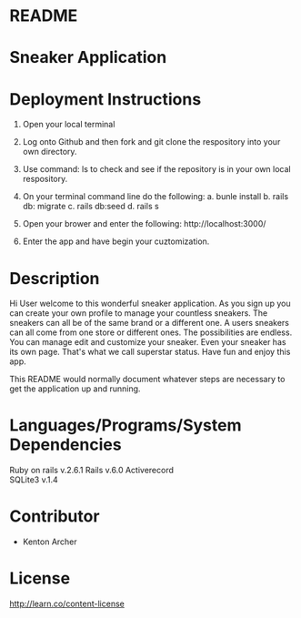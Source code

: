 # README

# Sneaker Application 

# Deployment Instructions  
 
 1. Open your local terminal 
 2. Log onto Github and then fork and git clone the respository into your own directory. 
 3. Use command: ls to check and see if the repository is in your own local respository. 
 4. On your terminal command line do the following: 
    a. bunle install 
    b. rails db: migrate
    c. rails db:seed 
    d. rails s 
 
 5. Open your brower and enter the following: http://localhost:3000/
 6. Enter the app and have begin your cuztomization. 
 
 # Description
 
 Hi User welcome to this wonderful sneaker application. As you sign up you can create your own profile to manage your countless sneakers. The sneakers can all be of the same brand or a different one. A users sneakers can all come from one store or different ones. The possibilities are endless. You can manage edit and customize your sneaker. Even your sneaker has its own page. That's what we call superstar status. Have fun and enjoy this app.  

This README would normally document whatever steps are necessary to get the
application up and running.

 # Languages/Programs/System Dependencies  
 Ruby on rails  v.2.6.1
 Rails  v.6.0
 Activerecord  
 SQLite3  v.1.4
 
 # Contributor 
 - Kenton Archer 

 # License 
  http://learn.co/content-license
 
